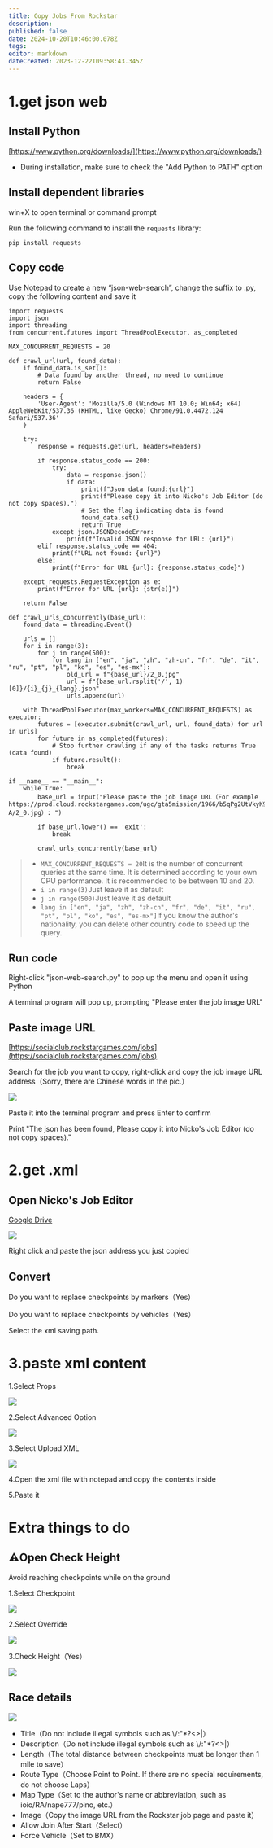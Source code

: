 ```yaml
---
title: Copy Jobs From Rockstar
description: 
published: false
date: 2024-10-20T10:46:00.078Z
tags: 
editor: markdown
dateCreated: 2023-12-22T09:58:43.345Z
---
```


# 1.get json web

## Install Python

[https://www.python.org/downloads/](https://www.python.org/downloads/)

-   During installation, make sure to check the "Add Python to PATH" option

## Install dependent libraries

win+X to open terminal or command prompt

Run the following command to install the `requests` library:

```plaintext
pip install requests
```

## Copy code

Use Notepad to create a new “json-web-search”, change the suffix to .py, copy the following content and save it

```plaintext
import requests
import json
import threading
from concurrent.futures import ThreadPoolExecutor, as_completed

MAX_CONCURRENT_REQUESTS = 20

def crawl_url(url, found_data):
    if found_data.is_set():
        # Data found by another thread, no need to continue
        return False

    headers = {
        'User-Agent': 'Mozilla/5.0 (Windows NT 10.0; Win64; x64) AppleWebKit/537.36 (KHTML, like Gecko) Chrome/91.0.4472.124 Safari/537.36'
    }

    try:
        response = requests.get(url, headers=headers)

        if response.status_code == 200:
            try:
                data = response.json()
                if data:
                    print(f"Json data found:{url}")
                    print(f"Please copy it into Nicko's Job Editor (do not copy spaces).")
                    # Set the flag indicating data is found
                    found_data.set()
                    return True
            except json.JSONDecodeError:
                print(f"Invalid JSON response for URL: {url}")
        elif response.status_code == 404:
            print(f"URL not found: {url}")
        else:
            print(f"Error for URL {url}: {response.status_code}")

    except requests.RequestException as e:
        print(f"Error for URL {url}: {str(e)}")

    return False

def crawl_urls_concurrently(base_url):
    found_data = threading.Event()

    urls = []
    for i in range(3):
        for j in range(500):
            for lang in ["en", "ja", "zh", "zh-cn", "fr", "de", "it", "ru", "pt", "pl", "ko", "es", "es-mx"]:
                old_url = f"{base_url}/2_0.jpg"
                url = f"{base_url.rsplit('/', 1)[0]}/{i}_{j}_{lang}.json"
                urls.append(url)

    with ThreadPoolExecutor(max_workers=MAX_CONCURRENT_REQUESTS) as executor:
        futures = [executor.submit(crawl_url, url, found_data) for url in urls]
        for future in as_completed(futures):
            # Stop further crawling if any of the tasks returns True (data found)
            if future.result():
                break

if __name__ == "__main__":
    while True:
        base_url = input("Please paste the job image URL（For example https://prod.cloud.rockstargames.com/ugc/gta5mission/1966/b5qPg2UtVkyK90ynmAl2-A/2_0.jpg）: ")

        if base_url.lower() == 'exit':
            break

        crawl_urls_concurrently(base_url)
```

> -   `MAX_CONCURRENT_REQUESTS = 20`It is the number of concurrent queries at the same time. It is determined according to your own CPU performance. It is recommended to be between 10 and 20.
> -   `i in range(3)`Just leave it as default
> -   `j in range(500)`Just leave it as default
> -   `lang in ["en", "ja", "zh", "zh-cn", "fr", "de", "it", "ru", "pt", "pl", "ko", "es", "es-mx"]`If you know the author's nationality, you can delete other country code to speed up the query.

## Run code

Right-click "json-web-search.py" to pop up the menu and open it using Python

A terminal program will pop up, prompting "Please enter the job image URL"

## Paste image URL

[https://socialclub.rockstargames.com/jobs](https://socialclub.rockstargames.com/jobs)

Search for the job you want to copy, right-click and copy the job image URL address（Sorry, there are Chinese words in the pic.）

![](https://gta5bmx.me/fivem%E7%9B%B8%E5%85%B3/nicko's_job_editor_2.png)

Paste it into the terminal program and press Enter to confirm

Print "The json has been found, Please copy it into Nicko's Job Editor (do not copy spaces)."

# 2.get .xml

## **Open Nicko's Job Editor**

[Google Drive](https://drive.google.com/file/d/1eGthxOLaJ3IN3a1g2F8mxdbviK8UihTa/view)

![](https://gta5bmx.me/fivem%E7%9B%B8%E5%85%B3/nicko's_job_editor_1.png)

Right click and paste the json address you just copied

## Convert

Do you want to replace checkpoints by markers（Yes）

Do you want to replace checkpoints by vehicles（Yes）

Select the xml saving path.

# 3.paste xml content

1.Select Props

![](/fivem相关/copy1.png)

2.Select Advanced Option

![](/fivem相关/copy2.png)

3.Select Upload XML

![](/fivem相关/copy3.png)

4.Open the xml file with notepad and copy the contents inside

5.Paste it

# Extra things to do

## ⚠️Open Check Height

Avoid reaching checkpoints while on the ground

1.Select Checkpoint

![](/fivem相关/cptips1.png)

2.Select Override

![](/fivem相关/cptips2.png)

3.Check Height（Yes）

![](/fivem相关/cptips3.png)

## Race details

![](https://gta5bmx.me/fivem%E7%9B%B8%E5%85%B3/%E5%9B%BE%E5%90%8D%E4%BF%A1%E6%81%AF.png)

-   Title（Do not include illegal symbols such as \\/:"\*?<>|）
-   Description（Do not include illegal symbols such as \\/:"\*?<>|）
-   Length（The total distance between checkpoints must be longer than 1 mile to save）
-   Route Type（Choose Point to Point. If there are no special requirements, do not choose Laps）
-   Map Type（Set to the author's name or abbreviation, such as ioio/RA/nape777/pino, etc.）
-   Image（Copy the image URL from the Rockstar job page and paste it）
-   Allow Join After Start（Select）
-   Force Vehicle（Set to BMX）